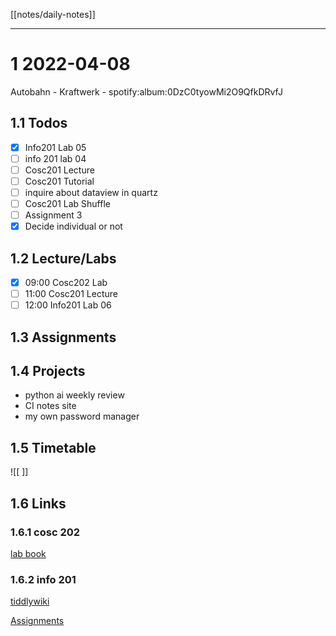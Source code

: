 [[notes/daily-notes]]

---

# 1 2022-04-08

Autobahn - Kraftwerk - spotify:album:0DzC0tyowMi2O9QfkDRvfJ

## 1.1 Todos
- [x] Info201 Lab 05
- [ ] info 201 lab 04
- [ ] Cosc201 Lecture
- [ ] Cosc201 Tutorial
- [ ] inquire about dataview in quartz
- [ ] Cosc201 Lab Shuffle
- [ ] Assignment 3
- [x] Decide individual or not

## 1.2 Lecture/Labs

- [x] 09:00 Cosc202 Lab
- [ ] 11:00 Cosc201 Lecture
- [ ] 12:00 Info201 Lab 06

## 1.3 Assignments

## 1.4 Projects
- python ai weekly review
- CI notes site
- my own password manager

## 1.5 Timetable

![[ ]]

## 1.6 Links

### 1.6.1 cosc 202

[lab book](https://cosc202.cspages.otago.ac.nz/lab-book/COSC202LabBook.pdf)

### 1.6.2 info 201

[tiddlywiki](https://isgb.otago.ac.nz/infosci/INFO201/labs_release/raw/master/output/info201_labs.html#)

[Assignments](https://isgb.otago.ac.nz/info201/shared/assignments_release/raw/master/output/INFO201_Assignments.html)